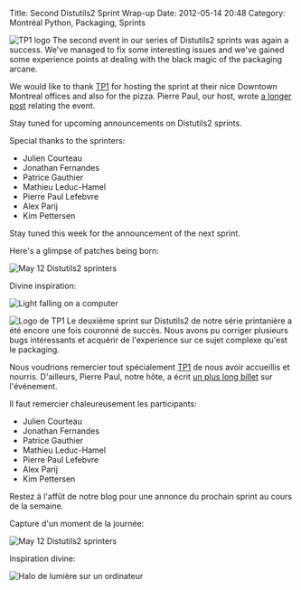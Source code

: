 Title: Second Distutils2 Sprint Wrap-up
Date: 2012-05-14 20:48
Category: Montréal Python, Packaging, Sprints

<!--:en-->

![TP1 logo][] The second event in our series of Distutils2 sprints was
again a success. We've managed to fix some interesting issues and we've
gained some experience points at dealing with the black magic of the
packaging arcane.

We would like to thank [TP1][] for hosting the sprint at their nice
Downtown Montreal offices and also for the pizza. Pierre Paul, our host,
wrote [a longer post][] relating the event.

Stay tuned for upcoming announcements on Distutils2 sprints.

Special thanks to the sprinters:

-   Julien Courteau
-   Jonathan Fernandes
-   Patrice Gauthier
-   Mathieu Leduc-Hamel
-   Pierre Paul Lefebvre
-   Alex Parij
-   Kim Pettersen

</p>
Stay tuned this week for the announcement of the next sprint.

Here's a glimpse of patches being born:

![May 12 Distutils2 sprinters][]

Divine inspiration:

![Light falling on a computer][]

<!--:--><!--:fr-->

![Logo de TP1][TP1 logo] Le deuxième sprint sur Distutils2 de notre
série printanière a été encore une fois couronné de succès. Nous avons
pu corriger plusieurs bugs intéressants et acquérir de l'experience sur
ce sujet complexe qu'est le packaging.

Nous voudrions remercier tout spécialement [TP1][] de nous avoir
accueillis et nourris. D'ailleurs, Pierre Paul, notre hôte, a écrit [un
plus long billet][] sur l'événement.

Il faut remercier chaleureusement les participants:

-   Julien Courteau
-   Jonathan Fernandes
-   Patrice Gauthier
-   Mathieu Leduc-Hamel
-   Pierre Paul Lefebvre
-   Alex Parij
-   Kim Pettersen

Restez à l'affût de notre blog pour une annonce du prochain sprint au
cours de la semaine.

Capture d'un moment de la journée:

![May 12 Distutils2 sprinters][]

Inspiration divine:

![Halo de lumière sur un ordinateur][Light falling on a computer]

<!--:-->

</p>

  [TP1 logo]: http://www.tp1.ca/sites/all/themes/tp1/images/logo.png
  [TP1]: http://www.tp1.ca/
  [a longer post]: http://www.tp1.ca/en/node/559
    "Distutils2 coding sprint wrap-up"
  [May 12 Distutils2 sprinters]: https://s3.amazonaws.com/distilleryimage7/d1a11f029c6e11e1a8761231381b4856_7.jpg
  [Light falling on a computer]: https://s3.amazonaws.com/distilleryimage1/20022dc29c7311e180c9123138016265_7.jpg
  [un plus long billet]: http://www.tp1.ca/blogue/python-code-sprint-2012
    "Distutils2 coding sprint wrap-up"
